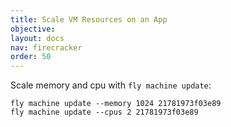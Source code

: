 ```yaml
---
title: Scale VM Resources on an App
objective: 
layout: docs
nav: firecracker
order: 50
---
```


Scale memory and cpu with `fly machine update`:

```
fly machine update --memory 1024 21781973f03e89
fly machine update --cpus 2 21781973f03e89
```
